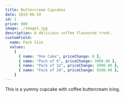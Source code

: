 ```yaml
---
title: Buttercream Cupcakes
date: 2019-06-19
id: 1
price: 600
image: ./image1.jpg
description: A delicious coffee flavoured treat.
customField:
  name: Pack Size
  values:
    [
      { name: "One Cake", priceChange: 0 },
      { name: "Pack of 6", priceChange: 3000.00 },
      { name: "Pack of 12", priceChange: 5000.00 },
      { name: "Pack of 24", priceChange: 9500.00 },
    ]
---
```


This is a yummy cupcake with coffee buttercream icing.
